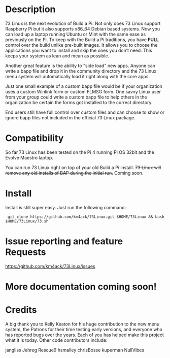 # Description

73 Linux is the next evolution of Build a Pi. Not only does 73 Linux support Raspberry Pi
but it also supports x86_64 Debian based systems. Now you can load up a laptop running
Ubuntu or Mint with the same ease as previously on the Pi. To keep with the Build a Pi
traditions, you have **FULL** control over the build unlike pre-built images. It allows you to 
choose the applications you  want to install and skip the ones you don’t need. This keeps 
your system as lean and mean as possible. 

Another great feature is the ability to "side load" new apps. Anyone can write a bapp file
and drop it in the community directory and the 73 Linux menu system will automatically
load it right along with the core apps.

Just one small example of a custom bapp file would be if your organization uses a custom
Winlink form or custom FLMSG form. One savvy Linux user from your group could write a 
custom bapp file to help others in the organization be certain the forms got installed
to the correct directory.

End users still have full control over custom files and can choose to show or ignore
bapp files not included in the official 73 Linux package.

# Compatibility

So far 73 Linux has been tested on the Pi 4 running Pi OS 32bit and the Evolve Maestro
laptop. 

You can run 73 Linux right on top of your old Build a Pi install. ~~73 Linux will remove 
any old installs of BAP during the initial run.~~ Coming soon.

# Install
Install is still super easy. Just run the following command:

     git clone https://github.com/km4ack/73Linux.git $HOME/73Linux && bash $HOME/73Linux/73.sh

# Issue reporting  and feature Requests

https://github.com/km4ack/73Linux/issues

# More documentation coming soon!

# Credits

A big thank you to Kelly Keaton for his huge contribution to the new menu system, the Patrons for their time testing early versions,
and everyone who has reported bugs over the years. Each of you has helped make this project what it is today. Other code contributors include:

jangliss
Jehreg
Rescue9
hsmalley
chrisBosse
kuperman
NullVibes